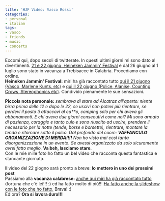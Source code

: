```yaml
---
title: 'HJF Video: Vasco Rossi'
categories:
- personal
- italian
tags:
- vasco
- friends
- music
- concerts
---
```

Eccomi qui, dopo secoli di twitterate. In questi ultimi giorni mi sono dato al
divertimenti. [21 e 22 giugno, Heineken Jammin'
Festival]({{site.url}}/2008/06/20/vasco-smettila-ci-sono-i-police/
"HJF, 2008" ) e dal 26 giugno al 1 luglio sono stato in vacanza a Trebisacce in
Calabria. Procediamo con ordine.  
**Heineken Jammin' Festival:** miri ha già raccontato tutto [qui il 21 giugno (Vasco, Marlene Kunts, etc)](http://solomiri.blogspot.com/2008/06/heineken-jf-21-giugno-2008.html "HJF, 21 giugno 2008" ) e [qui il 22 giugno (Police, Alanise, Counting Crows, Stereophonics etc)](http://solomiri.blogspot.com/2008/06/heineken-jf-22-giugno-2008.html "HJF, 22 giugno 2008" ). Condivido pienamente le sue sensazioni.  

**Piccola nota personale:** _sembrava di stare ad Alcatraz all'aperto: niente birra prima delle 12 e dopo le 22, se uscivi non potevi più rientrare, se perdevi il posto ti attaccavi al ca\*\*o, camping solo per chi aveva gli abbonamenti. E chi aveva due giorni consecutivi come noi? Mi sono armato di pazienza, coraggio e tanto culo e sono riuscito ad uscire, prendere il necessario per la notte (tende, borse e borsette), rientrare, montare la tenda e ritornare sotto il palco. Dal profondo del cuore: **VAFFANCULO ORGANIZZAZIONE DI MERDA!!!!** Non ho visto mai così tanta disorganizzazione in un evento. Se avessi organizzato da solo sicuramente avrei fatto meglio._
**Va beh, lasciamo stare.**  
Con le mie mille foto ho fatto un bel video che racconta questa fantastica e
stancante giornata.

Il video del 22 giogno sarà pronto a breve: **lo mettero in uno dei prossimi
post**  
Passiamo alla **vacanza calabrese:** [anche qui miri ha già raccontato
tutto](http://solomiri.blogspot.com/2008/07/ritorno-casa.html "Ritorno a casa"
) (fortuna che c'è lei!!! :) ed ha fatto molto di più!!! [Ha fatto anche la
slideshow con le foto che ho
fatto.](http://solomiri.blogspot.com/2008/07/qualche-immagine.html "Trebisacce
2008" ) Brava! :)  
Ed ora? **Ora si lavora duro!!!**

